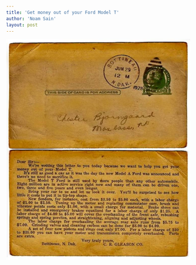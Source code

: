 ```yaml
---
title: 'Get money out of your Ford Model T'
author: 'Noam Sain'
layout: post
---
```


![Get money out of your Ford Model T](/assets/1928-06-29-Ford-Model-T.jpg "Get money out of your Ford Model T")
